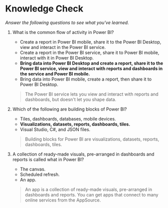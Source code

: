 # Knowledge Check
*Answer the following questions to see what you've learned.*


1. What is the common flow of activity in Power BI?
    * Create a report in Power BI mobile, share it to the Power BI Desktop, view and interact in the Power BI service.
    * Create a report in the Power BI service, share it to Power BI mobile, interact with it in Power BI Desktop.
    * **Bring data into Power BI Desktop and create a report, share it to the Power BI service, view and interact with reports and dashboards in the service and Power BI mobile.**
    * Bring data into Power BI mobile, create a report, then share it to Power BI Desktop.
    >The Power BI service lets you view and interact with reports and dashboards, but doesn't let you shape data.

2. Which of the following are building blocks of Power BI?
    * Tiles, dashboards, databases, mobile devices.
    * **Visualizations, datasets, reports, dashboards, tiles.**
    * Visual Studio, C#, and JSON files.
    >Building blocks for Power BI are visualizations, datasets, reports, dashboards, tiles.

3. A collection of ready-made visuals, pre-arranged in dashboards and reports is called what in Power BI?
    * The canvas.
    * Scheduled refresh.
    * An app.
    >An app is a collection of ready-made visuals, pre-arranged in dashboards and reports. You can get apps that connect to many online services from the AppSource.






























